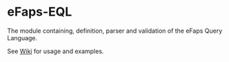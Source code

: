 # eFaps-EQL

The module containing, definition, parser and validation of the eFaps Query Language.

See [Wiki](https://github.com/eFaps/eFaps-EQL/wiki) for usage and examples.
